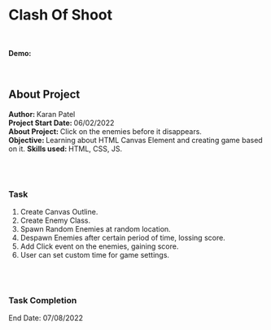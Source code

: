 # Clash Of Shoot
<br>

<strong>Demo: </Strong> 

<br>

## About Project
<strong>Author: </strong> Karan Patel <br>
<strong>Project Start Date: </strong>06/02/2022 <br>
<strong>About Project: </strong> Click on the enemies before it disappears. <br>
<strong>Objective: </strong>Learning about HTML Canvas Element and creating game based on it.
<strong>Skills used: </strong> HTML, CSS, JS.

<br>
<br>

### Task
1. Create Canvas Outline.
2. Create Enemy Class.
3. Spawn Random Enemies at random location.
4. Despawn Enemies after certain period of time, lossing score.
5. Add Click event on the enemies, gaining score.
6. User can set custom time for game settings.

<br>
<br>

### Task Completion<br>
End Date: 07/08/2022

<br>
<br>
